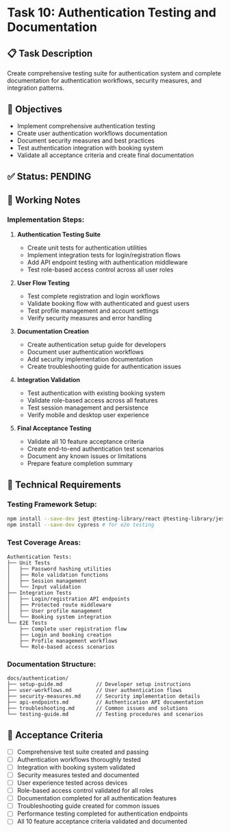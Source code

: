 # Task 10: Authentication Testing and Documentation

## 📋 Task Description
Create comprehensive testing suite for authentication system and complete documentation for authentication workflows, security measures, and integration patterns.

## 🎯 Objectives
- Implement comprehensive authentication testing
- Create user authentication workflows documentation
- Document security measures and best practices
- Test authentication integration with booking system
- Validate all acceptance criteria and create final documentation

## ✅ Status: **PENDING**

## 📝 Working Notes

### Implementation Steps:
1. **Authentication Testing Suite**
   - Create unit tests for authentication utilities
   - Implement integration tests for login/registration flows
   - Add API endpoint testing with authentication middleware
   - Test role-based access control across all user roles

2. **User Flow Testing**
   - Test complete registration and login workflows
   - Validate booking flow with authenticated and guest users
   - Test profile management and account settings
   - Verify security measures and error handling

3. **Documentation Creation**
   - Create authentication setup guide for developers
   - Document user authentication workflows
   - Add security implementation documentation
   - Create troubleshooting guide for authentication issues

4. **Integration Validation**
   - Test authentication with existing booking system
   - Validate role-based access across all features
   - Test session management and persistence
   - Verify mobile and desktop user experience

5. **Final Acceptance Testing**
   - Validate all 10 feature acceptance criteria
   - Create end-to-end authentication test scenarios
   - Document any known issues or limitations
   - Prepare feature completion summary

## 🔧 Technical Requirements

### Testing Framework Setup:
```bash
npm install --save-dev jest @testing-library/react @testing-library/jest-dom
npm install --save-dev cypress # for e2e testing
```

### Test Coverage Areas:
```
Authentication Tests:
├── Unit Tests
│   ├── Password hashing utilities
│   ├── Role validation functions
│   ├── Session management
│   └── Input validation
├── Integration Tests
│   ├── Login/registration API endpoints
│   ├── Protected route middleware
│   ├── User profile management
│   └── Booking system integration
└── E2E Tests
    ├── Complete user registration flow
    ├── Login and booking creation
    ├── Profile management workflows
    └── Role-based access scenarios
```

### Documentation Structure:
```
docs/authentication/
├── setup-guide.md           // Developer setup instructions
├── user-workflows.md        // User authentication flows
├── security-measures.md     // Security implementation details
├── api-endpoints.md         // Authentication API documentation
├── troubleshooting.md       // Common issues and solutions
└── testing-guide.md         // Testing procedures and scenarios
```

## 🎯 Acceptance Criteria
- [ ] Comprehensive test suite created and passing
- [ ] Authentication workflows thoroughly tested
- [ ] Integration with booking system validated
- [ ] Security measures tested and documented
- [ ] User experience tested across devices
- [ ] Role-based access control validated for all roles
- [ ] Documentation completed for all authentication features
- [ ] Troubleshooting guide created for common issues
- [ ] Performance testing completed for authentication endpoints
- [ ] All 10 feature acceptance criteria validated and documented
